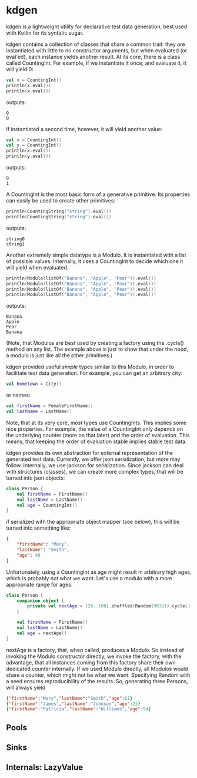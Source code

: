 # kdgen
kdgen is a lightweight utility for declarative test data generation, best used
with Kotlin for its syntatic sugar.

kdgen contains a collection of classes that share a common trait: they are
instantiated with little to no constructor arguments, but when evaluated (or
eval'ed), each instance yields another result. At its core, there is a class
called CountingInt. For example, if we instantiate it once, and evaluate it, it
will yield 0:

```kotlin
val x = CountingInt()
println(x.eval())
println(x.eval())
```

outputs:

```
0
0
```

If instantiated a second time, however, it will yield another value:

```kotlin
val x = CountingInt()
val y = CountingInt()
println(x.eval())
println(y.eval())
```

outputs:

```
0
1
```


A CountingInt is the most basic form of a generative primitive. Its properties
can easily be used to create other primitives:

```kotlin
println(CountingString("string").eval())
println(CountingString("string").eval())
```

outputs:

```
string0
string1
```


Another extremely simple datatype is a Modulo. It is instantiated with a list
of possible values. Internally, it uses a CountingInt to decide which one it
will yield when evaluated.

```kotlin
println(Modulo(listOf("Banana", "Apple", "Pear")).eval())
println(Modulo(listOf("Banana", "Apple", "Pear")).eval())
println(Modulo(listOf("Banana", "Apple", "Pear")).eval())
println(Modulo(listOf("Banana", "Apple", "Pear")).eval())
```

outputs:

```
Banana
Apple
Pear
Banana
```

(Note, that Modulos are best used by creating a factory using the .cycle()
method on any list. The example above is just to show that under the hood, a
modulo is just like all the other primitives.)

kdgen provided useful *simple* types similar to this Modulo, in order to
facilitate test data generation. For example, you can get an arbitrary city:

```kotlin
val hometown = City()
```

or names:

```kotlin
val firstName = FemaleFirstName()
val lastName = LastName()
```


Note, that at its very core, most types use CountingInts. This implies some
nice properties. For example, the value of a CountingInt only depends on the
underlying counter (more on that later) and the order of evaluation. This
means, that keeping the order of evaluation stable implies stable test data.

kdgen provides its own abstraction for external representation of the generated
test data. Currently, we offer json serialization, but more may follow.
Internally, we use jackson for serialization. Since jackson can deal with
structures (classes), we can create more complex types, that will be turned
into json objects:

```kotlin
class Person {
    val firstName = FirstName()
    val lastName = LastName()
    val age = CountingInt()
}
```

if serialized with the appropriate object mapper (see below), this will be
turned into something like:

```json
{
    "firstName": "Mary",
    "lastName": "Smith",
    "age": 40
}
```


Unfortunately, using a CountingInt as age might result in arbitrary high ages,
which is probably not what we want. Let's use a modulo with a more appropriate
range for ages:

```kotlin
class Person {
    companion object {
        private val nextAge = (20..100).shuffled(Random(9832)).cycle()
    }

    val firstName = FirstName()
    val lastName = LastName()
    val age = nextAge()
}
```

nextAge is a factory, that, when called, produces a Modulo. So instead of
invoking the Modulo constructor directly, we invoke the factory, with the
advantage, that all instances coming from this factory share their own
dedicated counter internally. If we used Modulo directly, all Modulos would
share a counter, which might not be what we want. Specifying Random with a seed
ensures reproducibility of the results. So, generating three Persons, will
always yield

```json
{"firstName":"Mary","lastName":"Smith","age":61}
{"firstName":"James","lastName":"Johnson","age":22}
{"firstName":"Patricia","lastName":"Williams","age":94}
```

## Pools

## Sinks

## Internals: LazyValue
